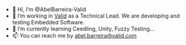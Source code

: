 - 👋 Hi, I’m @AbelBarreira-Valid
- 👀 I’m working in [Valid](https://valid.com/) as a Technical Lead. We are developing and testing Embedded Software.
- 🌱 I’m currently learning Ceedling, Unity, Fuzzy Testing...
- 📫 You can reach me by abel.barreira@valid.com

<!---
AbelBarreira-Valid/AbelBarreira-Valid is a ✨ special ✨ repository because its `README.md` (this file) appears on your GitHub profile.
You can click the Preview link to take a look at your changes.
--->
